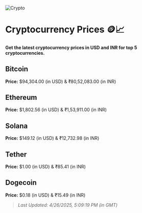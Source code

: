 
![Crypto](https://www.techguide.com.au/wp-content/uploads/2020/11/crypto3.jpeg)

# Cryptocurrency Prices 🪙📈

#### Get the latest cryptocurrency prices in USD and INR for top 5 cryptocurrencies.

## Bitcoin

**Price:** $94,304.00 (in USD) & ₹80,52,083.00 (in INR)

## Ethereum

**Price:** $1,802.56 (in USD) & ₹1,53,911.00 (in INR)

## Solana

**Price:** $149.12 (in USD) & ₹12,732.98 (in INR)

## Tether

**Price:** $1.00 (in USD) & ₹85.41 (in INR)

## Dogecoin

**Price:** $0.18 (in USD) & ₹15.49 (in INR)

> _Last Updated: 4/26/2025, 5:09:19 PM (in GMT)_
